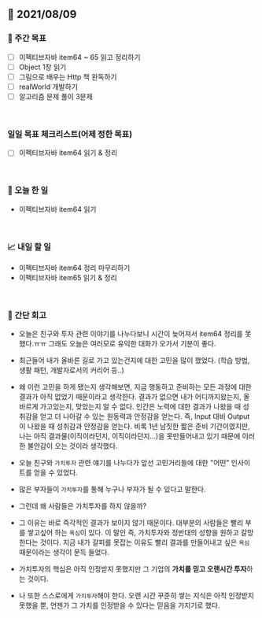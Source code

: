 ## 📅 2021/08/09


### 👏 주간 목표
- [ ] 이펙티브자바 item64 ~ 65 읽고 정리하기
- [ ] Object 1장 읽기
- [ ] 그림으로 배우는 Http 책 완독하기
- [ ] realWorld 개발하기
- [ ] 알고리즘 문제 풀이 3문제

<br/>

### 일일 목표 체크리스트(어제 정한 목표)
- [ ] 이펙티브자바 item64 읽기 & 정리

<br/>

### 💯 오늘 한 일

- 이펙티브자바 item64 읽기

<br/>

### 📈 내일 할 일

- 이펙티브자바 item64 정리 마무리하기
- 이펙티브자바 item65 읽기 & 정리

<br/>

### 🤔 간단 회고

- 오늘은 친구와 투자 관련 이야기를 나누다보니 시간이 늦어져서 item64 정리를 못했다.ㅠㅠ 그래도 오늘은 여러모로 유익한 대화가 오가서 기분이 좋다.
  

- 최근들어 내가 올바른 길로 가고 있는건지에 대한 고민을 많이 했었다. (학습 방법, 생활 패턴, 개발자로서의 커리어 등..)
- 왜 이런 고민을 하게 됐는지 생각해보면, 지금 행동하고 준비하는 모든 과정에 대한 결과가 아직 없었기 때문이라고 생각한다. 결과가 없으면 내가 어디까지왔는지, 올바르게 가고있는지, 맞았는지 알 수 없다. 
  인간은 노력에 대한 결과가 나왔을 때 성취감을 얻고 더 나아갈 수 있는 원동력과 안정감을 얻는다. 즉, Input 대비 Output이 나왔을 때 성취감과 안정감을 얻는다. 
  비록 1년 남짓한 짧은 준비 기간이였지만, 나는 아직 결과물(이직이라던지, 이직이라던지...)을 못만들어내고 있기 때문에 이러한 불안감이 오는 것이라 생각했다.
- 오늘 친구와 `가치투자` 관련 얘기를 나누다가 앞선 고민거리들에 대한 "어떤" 인사이트를 얻을 수 있었다.

- 많은 부자들이 `가치투자`를 통해 누구나 부자가 될 수 있다고 말한다.
- 그런데 왜 사람들은 가치투자를 하지 않을까?
- 그 이유는 바로 즉각적인 결과가 보이지 않기 때문이다. 대부분의 사람들은 빨리 부를 쌓고싶어 하는 `욕심`이 있다.
  이 말인 즉, 가치투자와 정반대의 성향을 원하고 갈망한다는 것이다.
  지금 내가 갈피를 못잡는 이유도 빨리 결과를 만들어내고 싶은 `욕심` 때문이라는 생각이 문득 들었다.
  
- 가치투자의 핵심은 아직 인정받지 못했지만 그 기업의 **가치를 믿고 오랜시간 투자**하는 것이다.
- 나 또한 스스로에게 `가치투자`해야 한다. 오랜 시간 꾸준히 쌓는 지식은 아직 인정받지 못했을 뿐, 언젠가 그 가치를 인정받을 수 있다는 믿음을 가지기로 했다.






 



